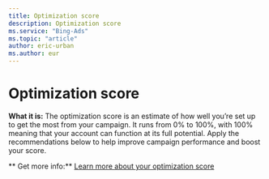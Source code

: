```yaml
---
title: Optimization score
description: Optimization score
ms.service: "Bing-Ads"
ms.topic: "article"
author: eric-urban
ms.author: eur
---
```


# Optimization score

**What it is:**     The optimization score is an estimate of how well you’re set up to get the most from your campaign. It runs from 0% to 100%, with 100% meaning that your account can function at its full potential. Apply the recommendations below to help improve campaign performance and boost your score.

**      Get more info:**     [Learn more about your optimization score](../hlp_BA_CONC_OptScore.md)


